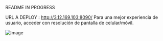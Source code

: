 README IN PROGRESS

URL A DEPLOY : http://3.12.169.103:8090/
Para una mejor experiencia de usuario, acceder con resolución de pantalla de celular/móvil.

![image](https://github.com/user-attachments/assets/c312691a-aae9-4079-ac19-fa4e6ca936e2)


